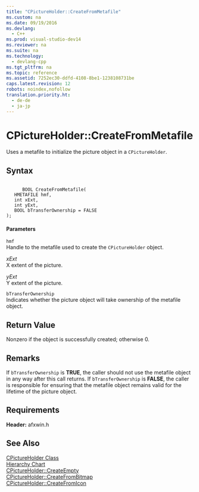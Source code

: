 ```yaml
---
title: "CPictureHolder::CreateFromMetafile"
ms.custom: na
ms.date: 09/19/2016
ms.devlang: 
  - C++
ms.prod: visual-studio-dev14
ms.reviewer: na
ms.suite: na
ms.technology: 
  - devlang-cpp
ms.tgt_pltfrm: na
ms.topic: reference
ms.assetid: 7252ec30-ddfd-4108-8be1-1238108731be
caps.latest.revision: 12
robots: noindex,nofollow
translation.priority.ht: 
  - de-de
  - ja-jp
---
```

# CPictureHolder::CreateFromMetafile
Uses a metafile to initialize the picture object in a `CPictureHolder`.  
  
## Syntax  
  
```  
  
      BOOL CreateFromMetafile(  
   HMETAFILE hmf,  
   int xExt,  
   int yExt,  
   BOOL bTransferOwnership = FALSE   
);  
```  
  
#### Parameters  
 `hmf`  
 Handle to the metafile used to create the `CPictureHolder` object.  
  
 *xExt*  
 X extent of the picture.  
  
 *yExt*  
 Y extent of the picture.  
  
 `bTransferOwnership`  
 Indicates whether the picture object will take ownership of the metafile object.  
  
## Return Value  
 Nonzero if the object is successfully created; otherwise 0.  
  
## Remarks  
 If `bTransferOwnership` is **TRUE**, the caller should not use the metafile object in any way after this call returns. If `bTransferOwnership` is **FALSE**, the caller is responsible for ensuring that the metafile object remains valid for the lifetime of the picture object.  
  
## Requirements  
 **Header:** afxwin.h  
  
## See Also  
 [CPictureHolder Class](../vs140/CPictureHolder-Class.md)   
 [Hierarchy Chart](../vs140/Hierarchy-Chart.md)   
 [CPictureHolder::CreateEmpty](../vs140/CPictureHolder--CreateEmpty.md)   
 [CPictureHolder::CreateFromBitmap](../vs140/CPictureHolder--CreateFromBitmap.md)   
 [CPictureHolder::CreateFromIcon](../vs140/CPictureHolder--CreateFromIcon.md)